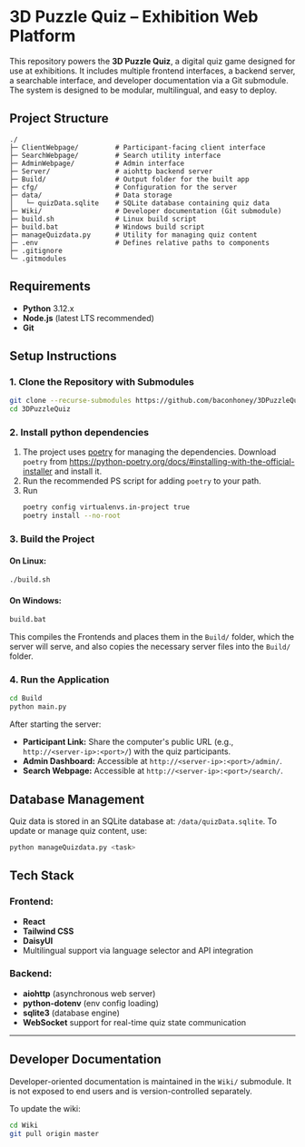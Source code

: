 # 3D Puzzle Quiz – Exhibition Web Platform
This repository powers the **3D Puzzle Quiz**, a digital quiz game designed for use at exhibitions. It includes multiple frontend interfaces, a backend server, a searchable interface, and developer documentation via a Git submodule. The system is designed to be modular, multilingual, and easy to deploy.


## Project Structure
```
./
├─ ClientWebpage/         # Participant-facing client interface
├─ SearchWebpage/         # Search utility interface
├─ AdminWebpage/          # Admin interface
├─ Server/                # aiohttp backend server
├─ Build/                 # Output folder for the built app
├─ cfg/                   # Configuration for the server
├─ data/                  # Data storage
│   └─ quizData.sqlite    # SQLite database containing quiz data
├─ Wiki/                  # Developer documentation (Git submodule)
├─ build.sh               # Linux build script
├─ build.bat              # Windows build script
├─ manageQuizdata.py      # Utility for managing quiz content
├─ .env                   # Defines relative paths to components
├─ .gitignore
└─ .gitmodules
```

## Requirements

- **Python** 3.12.x
- **Node.js** (latest LTS recommended)
- **Git**

## Setup Instructions

### 1. Clone the Repository with Submodules

```bash
git clone --recurse-submodules https://github.com/baconhoney/3DPuzzleQuiz.git
cd 3DPuzzleQuiz
```

### 2. Install python dependencies

1. The project uses [poetry](https://python-poetry.org/) for managing the dependencies.
Download `poetry` from https://python-poetry.org/docs/#installing-with-the-official-installer and install it.
2. Run the recommended PS script for adding `poetry` to your path.
3. Run
    ```bash
    poetry config virtualenvs.in-project true
    poetry install --no-root
    ```

### 3. Build the Project

#### On Linux:

```bash
./build.sh
```

#### On Windows:

```cmd
build.bat
```

This compiles the Frontends and places them in the `Build/` folder, which the server will serve, and also copies the necessary server files into the `Build/` folder.

### 4. Run the Application

```bash
cd Build
python main.py
```

After starting the server:
* **Participant Link:** Share the computer's public URL (e.g., `http://<server-ip>:<port>/`) with the quiz participants.
* **Admin Dashboard:** Accessible at `http://<server-ip>:<port>/admin/`.
* **Search Webpage:** Accessible at `http://<server-ip>:<port>/search/`.

## Database Management
Quiz data is stored in an SQLite database at: `/data/quizData.sqlite`.
To update or manage quiz content, use:

```bash
python manageQuizdata.py <task>
```

## Tech Stack

### Frontend:

* **React**
* **Tailwind CSS**
* **DaisyUI**
* Multilingual support via language selector and API integration

### Backend:

* **aiohttp** (asynchronous web server)
* **python-dotenv** (env config loading)
* **sqlite3** (database engine)
* **WebSocket** support for real-time quiz state communication

---

## Developer Documentation

Developer-oriented documentation is maintained in the `Wiki/` submodule.
It is not exposed to end users and is version-controlled separately.

To update the wiki:

```bash
cd Wiki
git pull origin master
```
